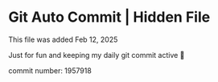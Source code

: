 # Git Auto Commit | Hidden File

This file was added Feb 12, 2025

Just for fun and keeping my daily git commit active 🤪

commit number: 1957918
